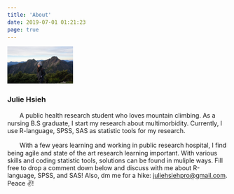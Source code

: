 ```yaml
---
title: 'About'
date: 2019-07-01 01:21:23
page: true
---
```


<img src="../static//assets/img/mtJade/mt&me.jpg" width="150">

### Julie Hsieh

　　A public health research student who loves mountain climbing. As a nursing B.S graduate, I start my research about multimorbidity. Currently, I use R-language, SPSS, SAS as statistic tools for my research.

　　With a few years learning and working in public research hospital, I find being agile and state of the art research learning important. With various skills and coding statistic tools, solutions can be found in muliple ways. Fill free to drop a comment down below and discuss with me about R-language, SPSS, and SAS!  Also, dm me for a hike: juliehsiehpro@gmail.com. Peace ✌️!


